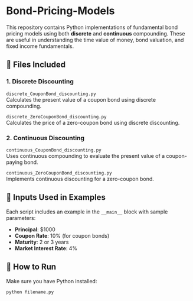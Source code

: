 # Bond-Pricing-Models

This repository contains Python implementations of fundamental bond pricing models using both **discrete** and **continuous** compounding. These are useful in understanding the time value of money, bond valuation, and fixed income fundamentals.

## 📂 Files Included

### 1. Discrete Discounting

  `discrete_CouponBond_discounting.py`  
  Calculates the present value of a coupon bond using discrete compounding.

  `discrete_ZeroCouponBond_discounting.py`  
  Calculates the price of a zero-coupon bond using discrete discounting.

### 2. Continuous Discounting

  `continuous_CouponBond_discounting.py`  
  Uses continuous compounding to evaluate the present value of a coupon-paying bond.

  `continuous_ZeroCouponBond_discounting.py`  
  Implements continuous discounting for a zero-coupon bond.

## 🔢 Inputs Used in Examples

Each script includes an example in the `__main__` block with sample parameters:
- **Principal**: \$1000
- **Coupon Rate**: 10% (for coupon bonds)
- **Maturity**: 2 or 3 years
- **Market Interest Rate**: 4%

## 🚀 How to Run

Make sure you have Python installed:

```bash
python filename.py
